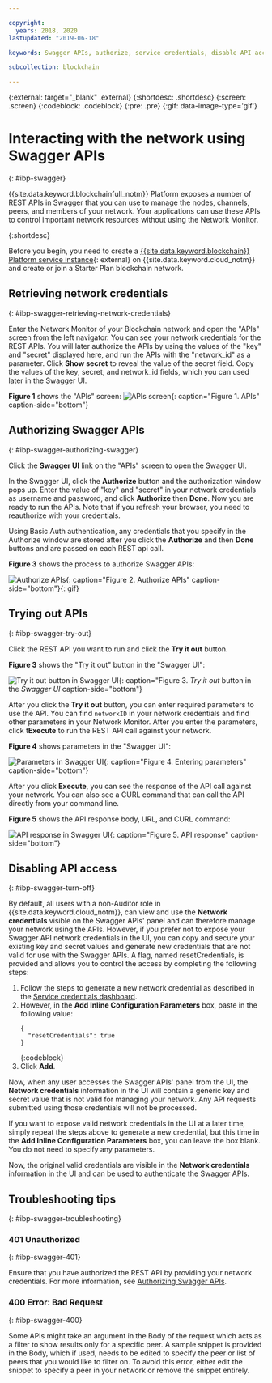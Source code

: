 ```yaml
---

copyright:
  years: 2018, 2020
lastupdated: "2019-06-18"

keywords: Swagger APIs, authorize, service credentials, disable API access, IBM Cloud

subcollection: blockchain

---
```


{:external: target="_blank" .external}
{:shortdesc: .shortdesc}
{:screen: .screen}
{:codeblock: .codeblock}
{:pre: .pre}
{:gif: data-image-type='gif'}

# Interacting with the network using Swagger APIs
{: #ibp-swagger}

{{site.data.keyword.blockchainfull_notm}} Platform exposes a number of REST APIs in Swagger that you can use to manage the nodes, channels, peers, and members of your network. Your applications can use these APIs to control important network resources without using the Network Monitor.

{:shortdesc}

Before you begin, you need to create a [{{site.data.keyword.blockchain}} Platform service instance](https://cloud.ibm.com/catalog/services/ibm-blockchain-5-prod){: external} on {{site.data.keyword.cloud_notm}} and create or join a Starter Plan blockchain network.


## Retrieving network credentials
{: #ibp-swagger-retrieving-network-credentials}

Enter the Network Monitor of your Blockchain network and open the "APIs" screen from the left navigator. You can see your network credentials for the REST APIs. You will later authorize the APIs by using the values of the "key" and "secret" displayed here, and run the APIs with the "network_id" as a parameter. Click **Show secret** to reveal the value of the secret field. Copy the values of the key, secret, and network_id fields, which you can used later in the Swagger UI.

**Figure 1** shows the "APIs" screen:
![APIs screen](../images/API_screen_starter.png "APIs screen"){: caption="Figure 1. APIs" caption-side="bottom"}

## Authorizing Swagger APIs
{: #ibp-swagger-authorizing-swagger}

Click the **Swagger UI** link on the "APIs" screen to open the Swagger UI.  

In the Swagger UI, click the **Authorize** button and the authorization window pops up. Enter the value of "key" and "secret" in your network credentials as username and password, and click **Authorize** then **Done**. Now you are ready to run the APIs. Note that if you refresh your browser, you need to reauthorize with your credentials.

Using Basic Auth authentication, any credentials that you specify in the Authorize window are stored after you click the **Authorize** and then **Done** buttons and are passed on each REST api call.

**Figure 3** shows the process to authorize Swagger APIs:

![Authorize APIs](../images/swaggerUIAuthorize.gif "Authorize APIs"){: caption="Figure 2. Authorize APIs" caption-side="bottom"}{: gif}


## Trying out APIs
{: #ibp-swagger-try-out}

Click the REST API you want to run and click the **Try it out** button.

**Figure 3** shows the "Try it out" button in the "Swagger UI":

![Try it out button in Swagger UI](../images/swaggerUITryItOut.png "Try it out button in Swagger UI"){: caption="Figure 3. *Try it out* button in the *Swagger UI* caption-side="bottom"}

After you click the **Try it out** button, you can enter required parameters to use the API. You can find `networkID` in your network credentials and find other parameters in your Network Monitor. After you enter the parameters, click t**Execute** to run the REST API call against your network.

**Figure 4** shows parameters in the "Swagger UI":

![Parameters in Swagger UI](../images/swaggerUIParams.png "Parameters in Swagger UI"){: caption="Figure 4. Entering parameters" caption-side="bottom"}  

After you click **Execute**, you can see the response of the API call against your network. You can also see a CURL command that can call the API directly from your command line.

**Figure 5** shows the API response body, URL, and CURL command:

![API response in Swagger UI](../images/swaggerUICurlResponse.png "API response in Swagger UI"){: caption="Figure 5. API response" caption-side="bottom"}    

## Disabling API access
{: #ibp-swagger-turn-off}

By default, all users with a non-Auditor role in {{site.data.keyword.cloud_notm}}, can view and use the **Network credentials** visible on the Swagger APIs' panel and can therefore manage your network using the APIs. However, if you prefer not to expose your Swagger API network credentials in the UI, you can copy and secure your existing key and secret values and generate new credentials that are not valid for use with the Swagger APIs. A flag, named resetCredentials, is provided and allows you to control the access by completing the following steps:

1. Follow the steps to generate a new network credential as described in the [Service credentials dashboard](/docs/blockchain?topic=blockchain-swagger-network#swagger-network-retrieve-id-token).
2. However, in the **Add Inline Configuration Parameters** box, paste in the following value:
   ```
   {
     "resetCredentials": true
   }
   ```
   {:codeblock}
3. Click **Add**.

Now, when any user accesses the Swagger APIs' panel from the UI, the **Network credentials** information in the UI will contain a generic key and secret value that is not valid for managing your network. Any API requests submitted using those credentials will not be processed.  

If you want to expose valid network credentials in the UI at a later time, simply repeat the steps above to generate a new credential, but this time in the **Add Inline Configuration Parameters** box, you can leave the box blank. You do not need to specify any parameters.

Now, the original valid credentials are visible in the **Network credentials** information in the UI and can be used to authenticate the Swagger APIs.

## Troubleshooting tips
{: #ibp-swagger-troubleshooting}

### 401 Unauthorized  
{: #ibp-swagger-401}

  Ensure that you have authorized the REST API by providing your network credentials. For more information, see [Authorizing Swagger APIs](/docs/blockchain?topic=blockchain-ibp-swagger#ibp-swagger-authorizing-swagger).

### 400 Error: Bad Request
{: #ibp-swagger-400}

  Some APIs might take an argument in the Body of the request which acts as a filter to show results only for a specific peer. A sample snippet is provided in the Body, which if used, needs to be edited to specify the peer or list of peers that you would like to filter on. To avoid this error, either edit the snippet to specify a peer in your network or remove the snippet entirely.
